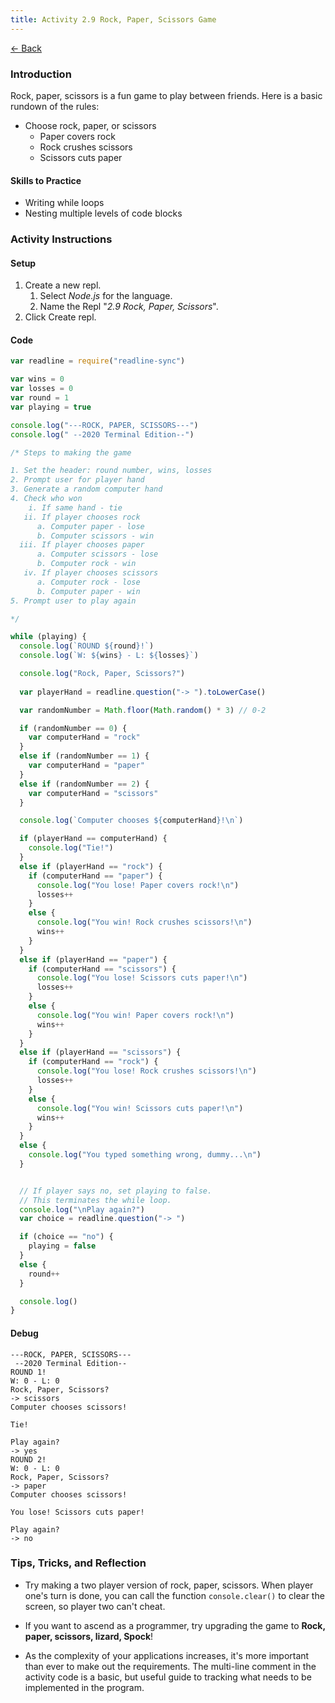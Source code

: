 ```yaml
---
title: Activity 2.9 Rock, Paper, Scissors Game
---
```


[← Back](/activities/javascript/)

### Introduction

Rock, paper, scissors is a fun game to play between friends. Here is a basic rundown of the rules:

- Choose rock, paper, or scissors
    - Paper covers rock
    - Rock crushes scissors
    - Scissors cuts paper


#### Skills to Practice

- Writing while loops
- Nesting multiple levels of code blocks

### Activity Instructions

#### Setup

1. Create a new repl.
    1. Select *Node.js* for the language.
    2. Name the Repl "*2.9 Rock, Paper, Scissors*".
2. Click Create repl.

#### Code
```js
var readline = require("readline-sync")

var wins = 0
var losses = 0
var round = 1
var playing = true

console.log("---ROCK, PAPER, SCISSORS---")
console.log(" --2020 Terminal Edition--")

/* Steps to making the game

1. Set the header: round number, wins, losses
2. Prompt user for player hand
3. Generate a random computer hand
4. Check who won
    i. If same hand - tie
   ii. If player chooses rock
      a. Computer paper - lose
      b. Computer scissors - win
  iii. If player chooses paper
      a. Computer scissors - lose
      b. Computer rock - win
   iv. If player chooses scissors
      a. Computer rock - lose
      b. Computer paper - win
5. Prompt user to play again

*/

while (playing) {
  console.log(`ROUND ${round}!`)
  console.log(`W: ${wins} - L: ${losses}`)

  console.log("Rock, Paper, Scissors?")
  
  var playerHand = readline.question("-> ").toLowerCase()

  var randomNumber = Math.floor(Math.random() * 3) // 0-2

  if (randomNumber == 0) {
    var computerHand = "rock"
  }
  else if (randomNumber == 1) {
    var computerHand = "paper"
  }
  else if (randomNumber == 2) {
    var computerHand = "scissors"
  }

  console.log(`Computer chooses ${computerHand}!\n`)

  if (playerHand == computerHand) {
    console.log("Tie!")
  }
  else if (playerHand == "rock") {
    if (computerHand == "paper") {
      console.log("You lose! Paper covers rock!\n")
      losses++
    }
    else {
      console.log("You win! Rock crushes scissors!\n")
      wins++
    }
  }
  else if (playerHand == "paper") {
    if (computerHand == "scissors") {
      console.log("You lose! Scissors cuts paper!\n")
      losses++
    }
    else {
      console.log("You win! Paper covers rock!\n")
      wins++
    }
  }
  else if (playerHand == "scissors") {
    if (computerHand == "rock") {
      console.log("You lose! Rock crushes scissors!\n")
      losses++
    }
    else {
      console.log("You win! Scissors cuts paper!\n")
      wins++
    }
  }
  else {
    console.log("You typed something wrong, dummy...\n")
  }


  // If player says no, set playing to false.
  // This terminates the while loop.
  console.log("\nPlay again?")
  var choice = readline.question("-> ")

  if (choice == "no") {
    playing = false
  }
  else {
    round++
  }

  console.log()
}
```

#### Debug

```shell
---ROCK, PAPER, SCISSORS---
 --2020 Terminal Edition--
ROUND 1!
W: 0 - L: 0
Rock, Paper, Scissors?
-> scissors
Computer chooses scissors!

Tie!

Play again?
-> yes
ROUND 2!
W: 0 - L: 0
Rock, Paper, Scissors?
-> paper
Computer chooses scissors!

You lose! Scissors cuts paper!

Play again?
-> no
```

### Tips, Tricks, and Reflection

- Try making a two player version of rock, paper, scissors. When player one's turn is done, you can call the function `console.clear()` to clear the screen, so player two can't cheat.

- If you want to ascend as a programmer, try upgrading the game to **Rock, paper, scissors, lizard, Spock**!

- As the complexity of your applications increases, it's more important than ever to make out the requirements. The multi-line comment in the activity code is a basic, but useful guide to tracking what needs to be implemented in the program.